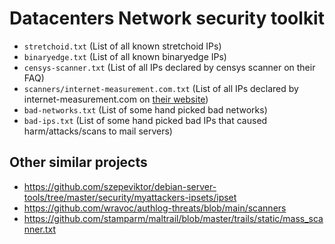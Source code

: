 # Datacenters Network security toolkit

- `stretchoid.txt` (List of all known stretchoid IPs)
- `binaryedge.txt` (List of all known binaryedge IPs)
- `censys-scanner.txt` (List of all IPs declared by censys scanner on their FAQ)
- `scanners/internet-measurement.com.txt` (List of all IPs declared by internet-measurement.com on [their website](https://internet-measurement.com/#ips))
- `bad-networks.txt` (List of some hand picked bad networks)
- `bad-ips.txt` (List of some hand picked bad IPs that caused harm/attacks/scans to mail servers)

## Other similar projects

- https://github.com/szepeviktor/debian-server-tools/tree/master/security/myattackers-ipsets/ipset
- https://github.com/wravoc/authlog-threats/blob/main/scanners
- https://github.com/stamparm/maltrail/blob/master/trails/static/mass_scanner.txt
